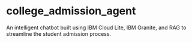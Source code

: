 # college_admission_agent
An intelligent chatbot built using IBM Cloud Lite, IBM Granite, and RAG to streamline the student admission process.
